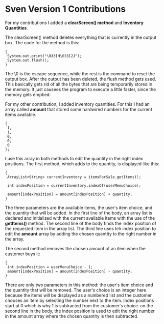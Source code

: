 # Sven Version 1 Contributions

For my contributions I added a __clearScreen() method__ and __Inventory Quantities__.

The clearScreen() method deletes everything that is currently in the output box. The code for the method is this:

```public static void clearScreen() 
{  
 System.out.print("\033[H\033[2J");  
 System.out.flush();  
}  
```
The \0 is the escape sequence, while the rest is the command to reset the output box. After the output has been deleted, the flush method gets used. This basically gets rid of all the bytes that are being temporarily stored in the memory. It just causees the program to execute a little faster, since the memory gets emptied.

For my other contribution, I added inventory quantities. For this I had an array called **amount** that stored some hardwired numbers for the current items available.
```public static int[] amount =
{
 1,
 1,
 0,
 0,
 0
};
```

I use this array in both methods to edit the quantity in the right index positions. The first method, which adds to the quantity, is displayed like this:
```public static void addQuantity(InventoryList itemsForSale, String userMenuChoice, int quantity)
{
 ArrayList<String> currentInventory = itemsForSale.getItems();

 int indexPosition = currentInventory.indexOf(userMenuChoice);

 amount[indexPosition] = amount[indexPosition] + quantity;
}
```
The three parameters are the available items, the user's item choice, and the quantity that will be added. In the first line of the body, an array list is declared and initialized with the current available items with the use of the **getItems()** method. The second line of the body finds the index position of the requested item in the array list. The third line uses teh index position to edit the **amount** array by adding the chosen quantity to the right number in the array.

The second method removes the chosen amount of an item when the customer buys it:
```public static void subtractQuantity(int userMenuChoice, int quantity)
{
 int indexPosition = userMenuChoice - 1;
 amount[indexPosition] = amount[indexPosition] - quantity;
}
```
There are only two parameters in this method: the user's item choice and the quantity that will be removed. The user's choice is an integer here because the items will be displayed as a numbered list and the customer chooses an item by selecting the number next to the item. Index positions start at 0 which is why 1 is subtracted from the customer's choice. on the second line in the body, the index position is used to edit the right number in the amount array where the chosen quantity is then subtracted.



